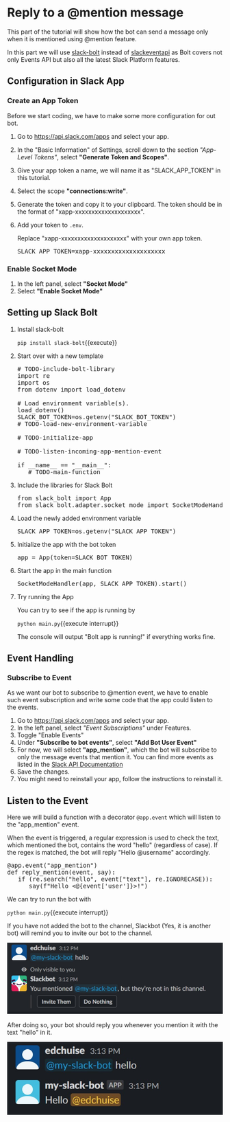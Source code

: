 # Reply to a @mention message

This part of the tutorial will show how the bot can send a message only when it is mentioned using @mention feature.

In this part we will use [slack-bolt](https://pypi.org/project/slack-bolt/) instead of [slackeventapi](https://pypi.org/project/slackeventsapi/) as Bolt covers not only Events API but also all the latest Slack Platform features.

## Configuration in Slack App

### Create an App Token

Before we start coding, we have to make some more configuration for out bot.

1. Go to https://api.slack.com/apps and select your app.
2. In the "Basic Information" of Settings, scroll down to the section *"App-Level Tokens"*, select **"Generate Token and Scopes"**.
3. Give your app token a name, we will name it as "SLACK_APP_TOKEN" in this tutorial.
4. Select the scope **"connections:write"**.
5. Generate the token and copy it to your clipboard. The token should be in the format of "xapp-xxxxxxxxxxxxxxxxxxxx".
6. Add your token to `.env`.
   
   Replace "xapp-xxxxxxxxxxxxxxxxxxxx" with your own app token.

   <pre class="file" data-filename=".env" data-target="append">
   SLACK_APP_TOKEN=xapp-xxxxxxxxxxxxxxxxxxxx
   </pre>

### Enable Socket Mode

1. In the left panel, select **"Socket Mode"**
2. Select **"Enable Socket Mode"**

## Setting up Slack Bolt

1. Install slack-bolt

   `pip install slack-bolt`{{execute}}

2. Start over with a new template
   
   <pre class="file" data-filename="main.py" data-target="replace">
   # TODO-include-bolt-library
   import re
   import os
   from dotenv import load_dotenv

   # Load environment variable(s).
   load_dotenv()
   SLACK_BOT_TOKEN=os.getenv("SLACK_BOT_TOKEN")
   # TODO-load-new-environment-variable

   # TODO-initialize-app

   # TODO-listen-incoming-app-mention-event

   if __name__ == "__main__":
      # TODO-main-function
   </pre>

3. Include the libraries for Slack Bolt

   <pre class="file" data-filename="main.py" data-target="insert" data-marker="# TODO-include-bolt-library">
   from slack_bolt import App
   from slack_bolt.adapter.socket_mode import SocketModeHandler
   </pre>

4. Load the newly added environment variable

   <pre class="file" data-filename="main.py" data-target="insert" data-marker="# TODO-load-new-environment-variable">
   SLACK_APP_TOKEN=os.getenv("SLACK_APP_TOKEN")
   </pre>

5. Initialize the app with the bot token

   <pre class="file" data-filename="main.py" data-target="insert" data-marker="# TODO-initialize-app">
   app = App(token=SLACK_BOT_TOKEN)
   </pre>

6. Start the app in the main function
   
   <pre class="file" data-filename="main.py" data-target="insert" data-marker="# TODO-main-function">
   SocketModeHandler(app, SLACK_APP_TOKEN).start()
   </pre>

7. Try running the App
   
   You can try to see if the app is running by 

   `python main.py`{{execute interrupt}}

   The console will output "Bolt app is running!" if everything works fine.

## Event Handling

### Subscribe to Event

As we want our bot to subscribe to @mention event, we have to enable such event subscription and write some code that the app could listen to the events.

1. Go to https://api.slack.com/apps and select your app.
2. In the left panel, select *"Event Subscriptions"* under Features.
3. Toggle "Enable Events"
4. Under **"Subscribe to bot events"**, select **"Add Bot User Event"**
5. For now, we will select **"app_mention"**, which the bot will subscribe to only the message events that mention it. You can find more events as listed in the [Slack API Documentation](https://api.slack.com/events)
6. Save the changes.
7. You might need to reinstall your app, follow the instructions to reinstall it.

## Listen to the Event

Here we will build a function with a decorator `@app.event` which will listen to the "app_mention" event.

When the event is triggered, a regular expression is used to check the text, which mentioned the bot, contains the word "hello" (regardless of case). If the regex is matched, the bot will reply "Hello @username" accordingly. 

<pre class="file" data-filename="main.py" data-target="insert" data-marker="# TODO-listen-incoming-app-mention-event">
@app.event("app_mention")
def reply_mention(event, say):
   if (re.search("hello", event["text"], re.IGNORECASE)):
      say(f"Hello <@{event['user']}>!")
</pre>

We can try to run the bot with

`python main.py`{{execute interrupt}}

If you have not added the bot to the channel, Slackbot (Yes, it is another bot) will remind you to invite our bot to the channel.

![Add Bot to Channel](./assets/step2/add_bot_to_channel.jpg)

After doing so, your bot should reply you whenever you mention it with the text "hello" in it.

![Bot Reply success](./assets/step2/reply_success.jpg)
